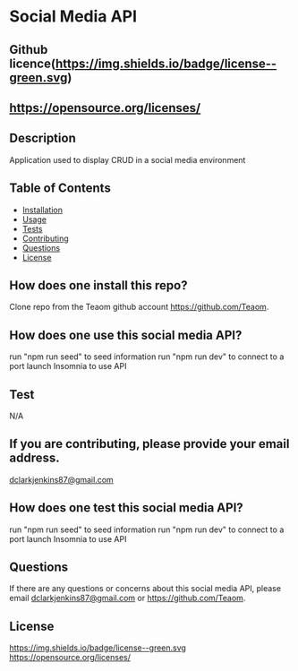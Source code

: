 # Social Media API
  ## Github licence(https://img.shields.io/badge/license--green.svg)
  ## https://opensource.org/licenses/
  
  ## Description 
  Application used to display CRUD in a social media environment 
  ## Table of Contents 
  * [Installation](#installation)
  * [Usage](#usage)
  * [Tests](#tests)
  * [Contributing](#contributing)
  * [Questions](#questions)
  * [License](#license)
  
  ## How does one install this repo? 
  Clone repo from the Teaom github account
  https://github.com/Teaom. 

  ## How does one use this social media API? 
  run "npm run seed" to seed information
  run "npm run dev" to connect to a port
  launch Insomnia to use API

  ## Test 
  N/A

  ## If you are contributing, please provide your email address. 
  dclarkjenkins87@gmail.com

  ## How does one test this social media API? 
  run "npm run seed" to seed information
  run "npm run dev" to connect to a port
  launch Insomnia to use API

  ## Questions 
  If there are any questions or concerns about this social media API, please email dclarkjenkins87@gmail.com or https://github.com/Teaom.

  ## License
 https://img.shields.io/badge/license--green.svg
https://opensource.org/licenses/